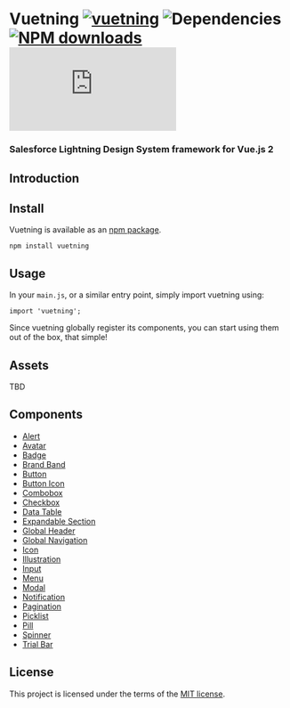 # Vuetning [![vuetning](https://img.shields.io/npm/v/vuetning.svg)](https://www.npmjs.org/package/vuetning) ![Dependencies](https://img.shields.io/david/ArcthosCompany/Vuetning.svg) [![NPM downloads](https://img.shields.io/npm/dt/vuetning.svg)](https://npmjs.org/package/vuetning) ![gzip size](http://img.badgesize.io/https://unpkg.com/vuetning/dist/vuetning.common.js?compression=gzip&label=gzip%20size)
### Salesforce Lightning Design System framework for Vue.js 2

## Introduction

## Install

Vuetning is available as an [npm package](https://www.npmjs.com/package/vuetning).

```
npm install vuetning
```

## Usage

In your `main.js`, or a similar entry point, simply import vuetning using:

```vue
import 'vuetning';
```

Since vuetning globally register its components, you can start using them out of the box, that simple!

## Assets

TBD 

## Components

* [Alert](./src/components/Alert)
* [Avatar](./src/components/Avatar)
* [Badge](./src/components/Badge)
* [Brand Band](./src/components/BrandBand)
* [Button](./src/components/Button)
* [Button Icon](./src/components/ButtonIcon)
* [Combobox](./src/components/Combobox)
* [Checkbox](./src/components/Checkbox)
* [Data Table](./src/components/DataTable)
* [Expandable Section](./src/components/ExpandableSection)
* [Global Header](./src/components/GlobalHeader)
* [Global Navigation](./src/components/GlobalNavigation)
* [Icon](./src/components/Icon)
* [Illustration](./src/components/Illustration)
* [Input](./src/components/Input)
* [Menu](./src/components/Menu)
* [Modal](./src/components/Modal)
* [Notification](./src/components/Notification)
* [Pagination](./src/components/Pagination)
* [Picklist](./src/components/Picklist)
* [Pill](./src/components/Pill)
* [Spinner](./src/components/Spinner)
* [Trial Bar](./src/components/TrialBar)

## License

This project is licensed under the terms of the [MIT license](/LICENSE).
